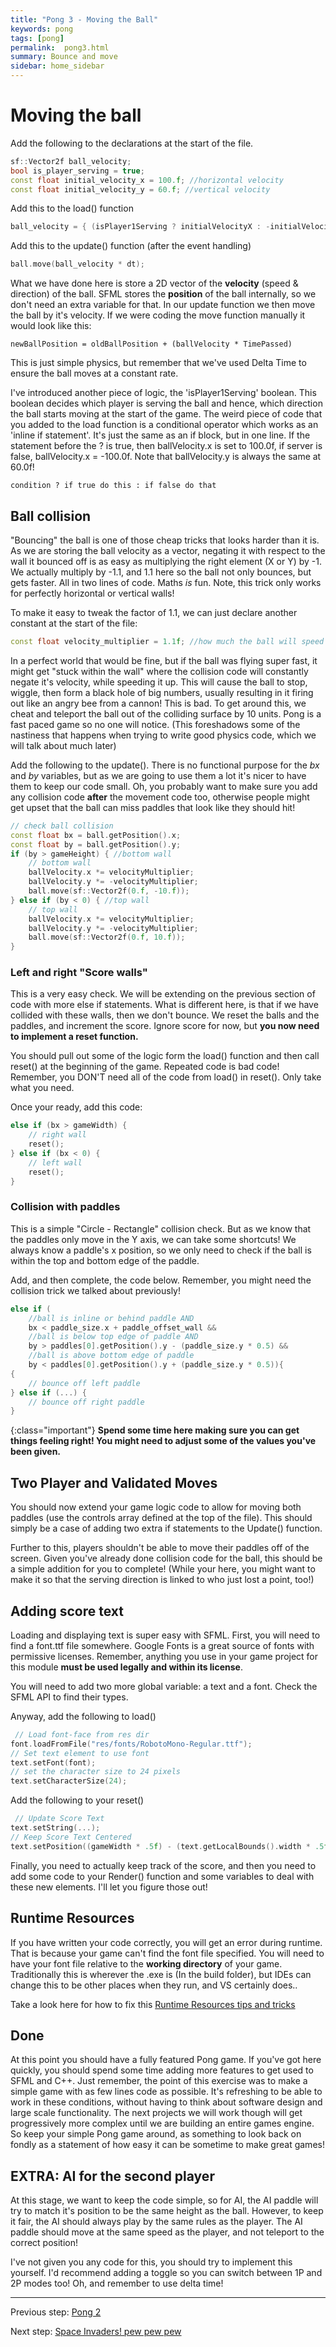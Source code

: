 ```yaml
---
title: "Pong 3 - Moving the Ball"
keywords: pong
tags: [pong]
permalink:  pong3.html
summary: Bounce and move
sidebar: home_sidebar
---
```


# Moving the ball 
Add the following to the declarations at the start of the file.
```cpp
sf::Vector2f ball_velocity;
bool is_player_serving = true;
const float initial_velocity_x = 100.f; //horizontal velocity
const float initial_velocity_y = 60.f; //vertical velocity
```

Add this to the load() function
```cpp
ball_velocity = { (isPlayer1Serving ? initialVelocityX : -initialVelocityX), initialVelocityY };
```

Add this to the update() function (after the event handling)
```cpp
ball.move(ball_velocity * dt);
```

What we have done here is store a 2D vector of the **velocity** (speed & direction) of the ball. SFML stores the **position** of the ball internally, so we don't need an extra variable for that. In our update function we then move the ball by it's velocity. If we were coding the move function manually it would look like this:

```newBallPosition = oldBallPosition + (ballVelocity * TimePassed)```

This is just simple physics, but remember that we've used Delta Time to ensure the ball moves at a constant rate.

I've introduced another piece of logic, the 'isPlayer1Serving' boolean. This boolean decides which player is serving the ball and hence, which direction the ball starts moving at the start of the game. 
The weird piece of code that you added to the load function is a conditional operator which works as an 'inline if statement'. It's just the same as an if block, but in one line. If the statement before the ? is true, then ballVelocity.x is set to 100.0f, if server is false, ballVelocity.x = -100.0f. Note that ballVelocity.y is always the same at 60.0f!

```condition ? if true do this : if false do that```


## Ball collision

"Bouncing" the ball is one of those cheap tricks that looks harder than it is. As we are storing the ball velocity as a vector, negating it with respect to the wall it bounced off is as easy as multiplying the right element (X or Y) by -1. We actually multiply by -1.1, and 1.1 here so the ball not only bounces, but gets faster. All in two lines of code. Maths *is* fun. Note, this trick only works for perfectly horizontal or vertical walls!

To make it easy to tweak the factor of 1.1, we can just declare another constant at the start of the file:
```cpp
const float velocity_multiplier = 1.1f; //how much the ball will speed up everytime it hits a paddle. Here, 10% every time.
```

In a perfect world that would be fine, but if the ball was flying super fast, it might get "stuck within the wall" where the collision code will constantly negate it's velocity, while speeding it up. This will cause the ball to stop, wiggle, then form a black hole of big numbers, usually resulting in it firing out like an angry bee from a cannon! This is bad. To get around this, we cheat and teleport the ball out of the colliding surface by 10 units. Pong is a fast paced game so no one will notice. (This foreshadows some of the nastiness that happens when trying to write good physics code, which we will talk about much later)

Add the following to the update(). There is no functional purpose for the *bx* and *by* variables, but as we are going to use them a lot it's nicer to have them to keep our code small. Oh, you probably want to make sure you add any collision code **after** the movement code too, otherwise people might get upset that the ball can miss paddles that look like they should hit!
```cpp
// check ball collision
const float bx = ball.getPosition().x;
const float by = ball.getPosition().y;
if (by > gameHeight) { //bottom wall
    // bottom wall
    ballVelocity.x *= velocityMultiplier;
    ballVelocity.y *= -velocityMultiplier;
    ball.move(sf::Vector2f(0.f, -10.f));
} else if (by < 0) { //top wall
    // top wall
    ballVelocity.x *= velocityMultiplier;
    ballVelocity.y *= -velocityMultiplier;
    ball.move(sf::Vector2f(0.f, 10.f)); 
} 
```

### Left and right "Score walls"

This is a very easy check. We will be extending on the previous section of code with more else if statements.
What is different here, is that if we have collided with these walls, then we don't bounce. We reset the balls and the paddles, and increment the score. Ignore score for now, but **you now need to implement a reset function.** 

You should pull out some of the logic form the load() function and then call reset() at the beginning of the game. Repeated code is bad code! Remember, you DON'T need all of the code from load() in reset(). Only take what you need.

Once your ready, add this code:

```cpp
else if (bx > gameWidth) {
    // right wall
    reset();
} else if (bx < 0) {
    // left wall
    reset();
}
```

### Collision with paddles

This is a simple "Circle - Rectangle" collision check. But as we know that the paddles only move in the Y axis, we can take some shortcuts! We always know a paddle's x position, so we only need to check if the ball is within the top and bottom edge of the paddle.

Add, and then complete, the code below. Remember, you might need the collision trick we talked about previously!

```cpp
else if (
	//ball is inline or behind paddle AND
	bx < paddle_size.x + paddle_offset_wall && 
	//ball is below top edge of paddle AND
	by > paddles[0].getPosition().y - (paddle_size.y * 0.5) &&
	//ball is above bottom edge of paddle
	by < paddles[0].getPosition().y + (paddle_size.y * 0.5)){
{
    // bounce off left paddle
} else if (...) {
    // bounce off right paddle
}
```

{:class="important"}
**Spend some time here making sure you can get things feeling right! You might need to adjust some of the values you've been given.**

## Two Player and Validated Moves
You should now extend your game logic code to allow for moving both paddles (use the controls array defined at the top of the file). This should simply be a case of adding two extra if statements to the Update() function.

Further to this, players shouldn't be able to move their paddles off of the screen. Given you've already done collision code for the ball, this should be a simple addition for you to complete! (While your here, you might want to make it so that the serving direction is linked to who just lost a point, too!)

## Adding score text
Loading and displaying text is super easy with SFML. First, you will need to find a font.ttf file somewhere. Google Fonts is a great source of fonts with permissive licenses. Remember, anything you use in your game project for this module **must be used legally and within its license**.

You will need to add two more global variable: a text and a font. Check the SFML API to find their types.

Anyway, add the following to load()
```cpp
 // Load font-face from res dir
font.loadFromFile("res/fonts/RobotoMono-Regular.ttf");
// Set text element to use font
text.setFont(font);
// set the character size to 24 pixels
text.setCharacterSize(24);
```

Add the following to your reset()
```cpp
 // Update Score Text
text.setString(...);
// Keep Score Text Centered
text.setPosition((gameWidth * .5f) - (text.getLocalBounds().width * .5f), 0);
```

Finally, you need to actually keep track of the score, and then you need to add some code to your Render() function and some variables to deal with these new elements. I'll let you figure those out!

## Runtime Resources
If you have written your code correctly, you will get an error during runtime. That is because your game can't find the font file specified.
You will need to have your font file relative to the **working directory** of your game. Traditionally this is wherever the .exe is (In the build folder), but IDEs can change this to be other places when they run, and VS certainly does..

Take a look here for how to fix this [Runtime Resources tips and tricks](resources)


## Done
At this point you should have a fully featured Pong game. If you've got here quickly, you should spend some time adding more features to get used to SFML and C++. Just remember, the point of this exercise was to make a simple game with as few lines code as possible. It's refreshing to be able to work in these conditions, without having to think about software design and large scale functionality. The next projects we will work though will get progressively more complex until we are building an entire games engine. So keep your simple Pong game around, as something to look back on fondly as a statement of how easy it can be sometime to make great games!


## EXTRA: AI for the second player
At this stage, we want to keep the code simple, so for AI, the AI paddle will try to match it's position to be the same height as the ball.
However, to keep it fair, the AI should always play by the same rules as the player. The AI paddle should move at the same speed as the player, and not teleport to the correct position!

I've not given you any code for this, you should try to implement this yourself. I'd recommend adding a toggle so you can switch between 1P and 2P modes too! Oh, and remember to use delta time!

---
Previous step: [Pong 2](pong2)

Next step: [Space Invaders! pew pew pew](SpaceInvaders)
